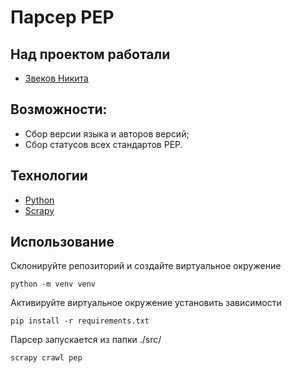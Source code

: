 # Парсер PEP

## Над проектом работали
- [Звеков Никита](https://github.com/cooper30)

## Возможности:
- Сбор версии языка и авторов версий;
- Сбор статусов всех стандартов PEP.

## Технологии
- [Python](https://www.python.org/)
- [Scrapy](https://scrapy.org/)

## Использование
Склонируйте репозиторий и создайте виртуальное окружение 
```
python -m venv venv
```

Активируйте виртуальное окружение установить зависимости 
```
pip install -r requirements.txt
```

Парсер запускается из папки ./src/
```
scrapy crawl pep
```